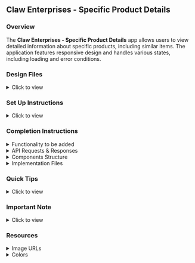 ## **Claw Enterprises - Specific Product Details**

### Overview

The **Claw Enterprises - Specific Product Details** app allows users to view detailed information about specific products, including similar items. The application features responsive design and handles various states, including loading and error conditions.

### Design Files

<details>
<summary>Click to view</summary>

- [Extra Small (Size < 576px) and Small (Size >= 576px) - Success](https://assets.ccbp.in/frontend/content/react-js/nxt-trendz-product-details-success-sm-output-v0.png)
- [Extra Small (Size < 576px) and Small (Size >= 576px) - Failure](https://assets.ccbp.in/frontend/content/react-js/nxt-trendz-product-details-error-sm-output-v0.png)
- [Medium (Size >= 768px), Large (Size >= 992px) and Extra Large (Size >= 1200px) - Success](https://assets.ccbp.in/frontend/content/react-js/nxt-trendz-product-details-success-lg-output-v0.png)
- [Medium (Size >= 768px), Large (Size >= 992px) and Extra Large (Size >= 1200px) - Failure](https://assets.ccbp.in/frontend/content/react-js/nxt-trendz-product-details-error-lg-output.png)

</details>

### Set Up Instructions

<details>
<summary>Click to view</summary>

- Download dependencies by running `npm install`
- Start the app using `npm start`
</details>

### Completion Instructions

<details>
<summary>Functionality to be added</summary>
<br/>

The app must have the following functionalities:

- When an unauthenticated user tries to access the Product Item Details Route, redirect to the Login Route.
- When an authenticated user clicks on a product in the Products Route, navigate to the Product Item Details route.
- When an authenticated user accesses the Product Item Details Route:
  - Make an HTTP GET request to **productDetailsApiUrl** with `jwt_token` in the Cookies and product `id` as the path parameter.
  - Display a **loader** while fetching data.
  - After fetching data successfully, show the product details and similar products received in the response.
  - Initialize the product quantity to `1`.
  - Allow increment and decrement of the product quantity using plus and minus icons.
  - If the HTTP GET request fails, display the [Failure view](https://assets.ccbp.in/frontend/content/react-js/nxt-trendz-product-details-error-lg-output.png).
    - On clicking the **Continue Shopping** button in the [Failure view](https://assets.ccbp.in/frontend/content/react-js/nxt-trendz-product-details-error-lg-output.png), redirect to the Products Route.

</details>

<details>
<summary>API Requests & Responses</summary>
<br/>

**productDetailsApiUrl**

#### API: `https://apis.ccbp.in/products/:id`

#### Example: `http://localhost:3000/products/16`

#### Method: `GET`

#### Description:

Returns product details.

#### Sample Success Response

```json
{
  "id": 16,
  "image_url": "https://assets.ccbp.in/frontend/react-js/ecommerce/cloths-long-fork.png",
  "title": "Embroidered Net Gown",
  "price": 62990,
  "description": "An Embroidered Net Gown is the clothing worn by a bride during a wedding ceremony. It enhances your beauty wearing this vibrant, gorgeous, and beautiful Wedding Gown. Find your dream wedding dress today. It features foldable, one hoop steel, two layers of tulles, and is elastic in the waist part.",
  "brand": "Manyavar",
  "total_reviews": 879,
  "rating": 3,
  "availability": "In Stock",
  "similar_products": [
    {
      "id": 1,
      "image_url": "https://assets.ccbp.in/frontend/react-js/ecommerce/clothes-cap.png",
      "title": "Wide Bowknot Hat",
      "style": "Wide Bowknot Hat for Women and Girls (Multicolor)",
      "price": 288,
      "description": "This Summer's perfect White Wide Brim Straw Beach hat is perfect for a hot day. It has the Floppy Style which gives you good coverage from the sun's hot rays and is sure to make the right style statement. It is made of high-quality & skin-friendly paper straw material and lightweight.",
      "brand": "MAJIK",
      "total_reviews": 245,
      "rating": 3.6,
      "availability": "In Stock"
    }
  ]
}
```

#### Sample Failure Response

```json
{
  "status_code": 404,
  "error_msg": "Product Not Found"
}
```

</details>

<details>
<summary>Components Structure</summary>
<br/>
<div style="text-align: center;">
    <img src="https://assets.ccbp.in/frontend/content/react-js/nxt-trendz-specific-product-details-component-breakdown-structure.png" alt="component breakdown structure" style="max-width:100%;box-shadow:0 2.8px 2.2px rgba(0, 0, 0, 0.12)">
</div>
<br/>

</details>

<details>
<summary>Implementation Files</summary>
<br/>

Use these files to complete the implementation:

- `src/components/ProductCard/index.js`
- `src/components/ProductCard/index.css`
- `src/components/ProductItemDetails/index.js`
- `src/components/ProductItemDetails/index.css`
- `src/components/SimilarProductItem/index.js`
- `src/components/SimilarProductItem/index.css`

</details>

### Quick Tips

<details close>
<summary>Click to view</summary>
<br>

- The `line-height` CSS property sets the height of a line box. It's commonly used to set the distance between lines of text.

  ```
  line-height: 1.5;
  ```

    <br/>
    <img src="https://assets.ccbp.in/frontend/react-js/line-height-img.png" alt="cursor pointer" style="width:90%; max-width: 600px;"/>

</details>

### Important Note

<details>
<summary>Click to view</summary>

<br/>

**The following instructions are required for the tests to pass**

- `Home` Route should consist of `/` in the URL path
- `Login` Route should consist of `/login` in the URL path
- `Products` Route should consist of `/products` in the URL path
- `Product Item Details` Route should consist of `/products/:id` in the URL path
- `Cart` Route should consist of `/cart` in the URL path
- Do not use `BrowserRouter` in `App.js` as it is already included in `index.js`

- Prime User credentials:

  ```
   username: rahul
   password: rahul@2021
  ```

- Non-Prime User credentials:

  ```
   username: raja
   password: raja@2021
  ```

- Wrap the Loader component with an HTML container element and add the `data-testid` attribute value as `loader` to it

  ```jsx
  <div data-testid="loader">
    <Loader type="ThreeDots" color="#0b69ff" height={80} width={80} />
  </div>
  ```

- The product image in Product Item Details Route should have the alt as **product**
- The similar product image in Product Item Details Route should have the alt as **similar product {product title}**

  ```example
  similar product Wide Bowknot Hat
  ```

- Use `BsPlusSquare`, `BsDashSquare` icons from react-icons for **plus** and **minus** buttons in ProductItemDetails Route
- The Product Item Details Route should include two HTML button elements with `data-testid` attribute values as **plus** and **minus** respectively

</details>

### Resources

<details>
<summary>Image URLs</summary>

- [https://assets.ccbp.in/frontend/react-js/star-img.png](https://assets.ccbp.in/frontend/react-js/star-img.png) alt should be **star**
- [https://assets.ccbp.in/frontend/react-js/nxt-trendz-error-view-img.png](https://assets.ccbp.in/frontend/react-js/nxt-trendz-error-view-img.png) alt should be **error view**

</details>

<details>
<summary>Colors</summary>

<br/>

<div style="background-color: #12022f; width: 150px; padding: 10px; color: white">Hex: #12022f</div>
<div style="background-color: #616e7c; width: 150px; padding: 10px; color: white">Hex: #616e7c</div>
<div style="background-color: #171f46; width: 150px; padding: 10px; color: white">Hex: #171f46</div>
<div style="background-color: #cbced2; width: 150px; padding: 10px; color: black">Hex: #cbced2</div>
<div style="background-color: #ffffff; width: 150px; padding: 10px; color: black">Hex: #ffffff</div>
<div style="background-color: #3b82f6; width: 150px; padding: 10px; color: white">Hex: #3b82f6</div>
<div style="background-color: #1e293b; width: 150px; padding: 10px; color: white">Hex: #1e293b</div>
